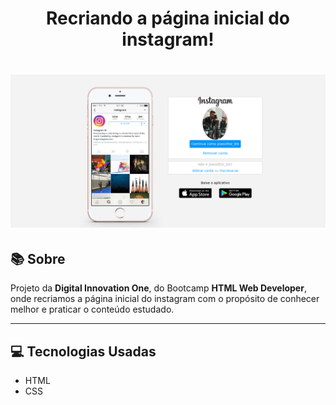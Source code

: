 <h1 align="center">Recriando a página inicial do instagram!</h1>
<h1 align="center">
<img src="./img/readme-img.png">
</h1>

## :books: Sobre
Projeto da **Digital Innovation One**, do Bootcamp **HTML Web Developer**, onde recriamos a página inicial do instagram com o propósito de conhecer melhor e praticar o conteúdo estudado. 

---

## :computer: Tecnologias Usadas 

- HTML
- CSS

